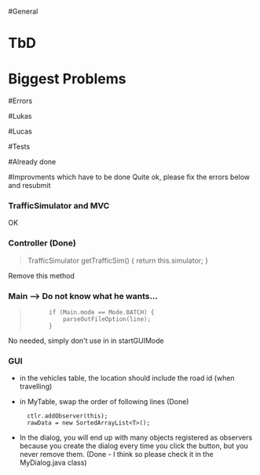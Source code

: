 #General

# TbD

# Biggest Problems

#Errors

#Lukas

#Lucas

#Tests

#Already done

#Improvments which have to be done 
Quite ok, please fix the errors below and resubmit

### TrafficSimulator and MVC

OK

### Controller (Done)

>  	TrafficSimulator getTrafficSim() {
>		return this.simulator;
>	}

Remove this method


### Main --> Do not know what he wants...


> 			if (Main.mode == Mode.BATCH) {
>				parseOutFileOption(line);				
>			}

No needed, simply don't use in in startGUIMode

### GUI

- in the vehicles table, the location should include the road id (when travelling)

- in MyTable, swap the order of following lines (Done)

		ctlr.addObserver(this);
		rawData = new SortedArrayList<T>();

- In the dialog, you will end up with many objects registered as observers because you create the dialog every time you click the button, but you never remove them. (Done - I think so please check it in the MyDialog.java class)